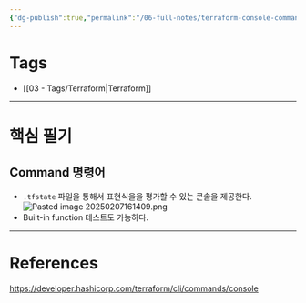 ```yaml
---
{"dg-publish":true,"permalink":"/06-full-notes/terraform-console-command/","noteIcon":""}
---
```


# Tags
- [[03 - Tags/Terraform\|Terraform]]
---
# 핵심 필기
## Command 명령어
- `.tfstate` 파일을 통해서 표현식을을 평가할 수 있는 콘솔을 제공한다.
![Pasted image 20250207161409.png](/img/user/image/Pasted%20image%2020250207161409.png)
- Built-in function 테스트도 가능하다.

---
# References
https://developer.hashicorp.com/terraform/cli/commands/console